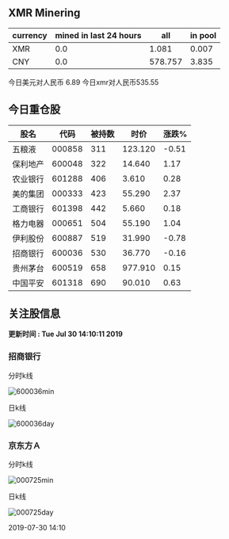 ## XMR Minering

|currency|mined in last 24 hours|all|in pool|
|---|---|---|---|
|XMR|0.0|1.081|0.007|
|CNY|0.0|578.757|3.835|

今日美元对人民币 6.89	今日xmr对人民币535.55


## 今日重仓股 

|股名|代码|被持数|时价|涨跌%|
|---|---|---|---|---|
|五粮液|000858|311|123.120|-0.51|
|保利地产|600048|322|14.640|1.17|
|农业银行|601288|406|3.610|0.28|
|美的集团|000333|423|55.290|2.37|
|工商银行|601398|442|5.660|0.18|
|格力电器|000651|504|55.190|1.04|
|伊利股份|600887|519|31.990|-0.78|
|招商银行|600036|530|36.770|-0.16|
|贵州茅台|600519|658|977.910|0.15|
|中国平安|601318|690|90.010|0.63|

## 关注股信息
**更新时间 : Tue Jul 30 14:10:11 2019**
### 招商银行 
分时k线

![600036min](http://image.sinajs.cn/newchart/min/n/sh600036.gif)

日k线

![600036day](http://image.sinajs.cn/newchart/daily/n/sh600036.gif)

### 京东方Ａ 
分时k线

![000725min](http://image.sinajs.cn/newchart/min/n/sz000725.gif)

日k线

![000725day](http://image.sinajs.cn/newchart/daily/n/sz000725.gif)

2019-07-30 14:10